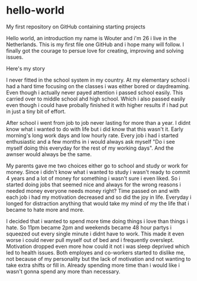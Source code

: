 # hello-world
My first repository on GitHub containing starting projects

Hello world, an introduction my name is Wouter and i'm 26 i live in the Netherlands. This is my first file one GitHub and i hope many will follow.
I finally got the courage to persue love for creating, improving and solving issues.

Here's my story

I never fitted in the school system in my country. At my elementary school i had a hard time focusing on the classes i was either bored or daydreaming. Even though i actually never payed attention i passed school easily. This carried over to middle school ahd high school. Which i also passed easily even though i could have probally finished it with higher results if i had put in just a tiny bit of effort.

After school i went from job to job never lasting for more than a year. I didnt know what i wanted to do with life but i did know that this wasn't it. Early morning's long work days and low hourly rate. Every job i had i started enthusiastic and a few months in i would always ask myself "Do i see myself doing this everyday for the rest of my working days". And the awnser would always be the same.

My parents gave me two choices either go to school and study or work for money. Since i didn't know what i wanted to study i wasn't ready to commit 4 years and a lot of money for something i wasn't sure i even liked. So i started doing jobs that seemed nice and always for the wrong reasons i needed money everyone needs money right? Time passed on and with each job i had my motivation decreased and so did the joy in life. Everyday i longed for distraction anything that would take my mind of my the life that i became to hate more and more. 

I decided that i wanted to spend more time doing things i love than things i hate. So 11pm became 2pm and weekends became 48 hour partys i squeezed out every single minute i didnt have to work. This made it even worse i could never pull myself out of bed and i frequently overslept. Motivation dropped even more how could it not i was sleep deprived which led to health issues. Both employes and co-workers started to dislike me, not because of my personality but the lack of motivation and not wanting to take extra shifts or fill in. Already spending more time than i would like i wasn't gonna spend any more than necessary. 
